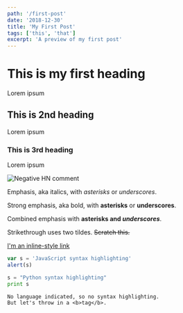 ```yaml
---
path: '/first-post'
date: '2018-12-30'
title: 'My First Post'
tags: ['this', 'that']
excerpt: 'A preview of my first post'
---
```


# This is my first heading

Lorem ipsum

## This is 2nd heading

Lorem ipsum

### This is 3rd heading

Lorem ipsum

![Negative HN comment](./meetup.jpg)

Emphasis, aka italics, with _asterisks_ or _underscores_.

Strong emphasis, aka bold, with **asterisks** or **underscores**.

Combined emphasis with **asterisks and _underscores_**.

Strikethrough uses two tildes. ~~Scratch this.~~

[I'm an inline-style link](https://www.google.com)

```javascript
var s = 'JavaScript syntax highlighting'
alert(s)
```

```python
s = "Python syntax highlighting"
print s
```

```
No language indicated, so no syntax highlighting.
But let's throw in a <b>tag</b>.
```
